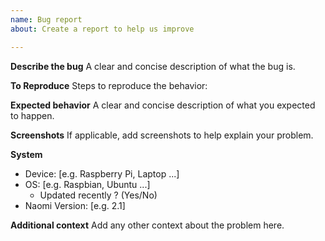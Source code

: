 ```yaml
---
name: Bug report
about: Create a report to help us improve

---
```


**Describe the bug**
A clear and concise description of what the bug is.

**To Reproduce**
Steps to reproduce the behavior:


**Expected behavior**
A clear and concise description of what you expected to happen.

**Screenshots**
If applicable, add screenshots to help explain your problem.

**System** 
- Device:  [e.g. Raspberry Pi, Laptop ...]
- OS: [e.g. Raspbian, Ubuntu ...]
  - Updated recently ? (Yes/No) 
- Naomi Version: [e.g. 2.1]

**Additional context**
Add any other context about the problem here.
